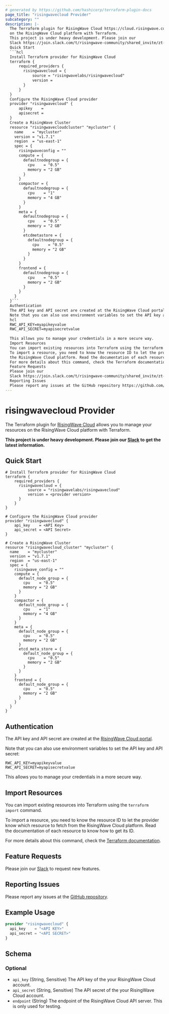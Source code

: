 ```yaml
---
# generated by https://github.com/hashicorp/terraform-plugin-docs
page_title: "risingwavecloud Provider"
subcategory: ""
description: |-
  The Terraform plugin for RisingWave Cloud https://cloud.risingwave.com/ allows you to manage your resources
  on the RisingWave Cloud platform with Terraform.
  This project is under heavy development. Please join our
  Slack https://join.slack.com/t/risingwave-community/shared_invite/zt-1jei7dk79-fguGadPI2KnhtWnnxBVGoA to get the latest information.
  Quick Start
  ```hcl
  Install Terraform provider for RisingWave Cloud
  terraform {
      required_providers {
        risingwavecloud = {
            source = "risingwavelabs/risingwavecloud"
            version =
        }
      }
  }
  Configure the RisingWave Cloud provider
  provider "risingwavecloud" {
      apikey    =
      apisecret =
  }
  Create a RisingWave Cluster
  resource "risingwavecloudcluster" "mycluster" {
    name    = "mycluster"
    version = "v1.7.1"
    region  = "us-east-1"
    spec = {
      risingwaveconfig = ""
      compute = {
        defaultnodegroup = {
          cpu    = "0.5"
          memory = "2 GB"
        }
      }
      compactor = {
        defaultnodegroup = {
          cpu    = "1"
          memory = "4 GB"
        }
      }
      meta = {
        defaultnodegroup = {
          cpu    = "0.5"
          memory = "2 GB"
        }
        etcdmetastore = {
          defaultnodegroup = {
            cpu    = "0.5"
            memory = "2 GB"
          }
        }
      }
      frontend = {
        defaultnodegroup = {
          cpu    = "0.5"
          memory = "2 GB"
        }
      }
    }
  }```
  Authentication
  The API key and API secret are created at the RisingWave Cloud portal https://cloud.risingwave.com/.
  Note that you can also use environment variables to set the API key and API secret:
  hcl
  RWC_API_KEY=myapikeyvalue
  RWC_API_SECRET=myapisecretvalue
  
  This allows you to manage your credentials in a more secure way.
  Import Resources
  You can import existing resources into Terraform using the terraform import command.
  To import a resource, you need to know the resource ID to let the provider know which resource to fetch from
  the RisingWave Cloud platform. Read the documentation of each resource to know how to get its ID.
  For more details about this command, check the Terraform documentation https://developer.hashicorp.com/terraform/cli/import.
  Feature Requests
  Please join our
  Slack https://join.slack.com/t/risingwave-community/shared_invite/zt-1jei7dk79-fguGadPI2KnhtWnnxBVGoA to request new features.
  Reporting Issues
  Please report any issues at the GitHub repository https://github.com/risingwavelabs/terraform-provider-risingwavecloud.
---
```


# risingwavecloud Provider

The Terraform plugin for [RisingWave Cloud](https://cloud.risingwave.com/) allows you to manage your resources 
on the RisingWave Cloud platform with Terraform.

**This project is under heavy development. Please join our 
[Slack](https://join.slack.com/t/risingwave-community/shared_invite/zt-1jei7dk79-fguGadPI2KnhtWnnxBVGoA) to get the latest information.**

## Quick Start

```hcl
# Install Terraform provider for RisingWave Cloud
terraform {
	required_providers {
	  risingwavecloud = {
		  source = "risingwavelabs/risingwavecloud"
		  version = <provider version>
	  }
	}
}

# Configure the RisingWave Cloud provider
provider "risingwavecloud" {
	api_key    = <API Key>
	api_secret = <API Secret>
}

# Create a RisingWave Cluster
resource "risingwavecloud_cluster" "mycluster" {
  name    = "mycluster"
  version = "v1.7.1"
  region  = "us-east-1"
  spec = {
    risingwave_config = ""
    compute = {
      default_node_group = {
        cpu    = "0.5"
        memory = "2 GB"
      }
    }
    compactor = {
      default_node_group = {
        cpu    = "1"
        memory = "4 GB"
      }
    }
    meta = {
      default_node_group = {
        cpu    = "0.5"
        memory = "2 GB"
      }
      etcd_meta_store = {
        default_node_group = {
          cpu    = "0.5"
          memory = "2 GB"
        }
      }
    }
    frontend = {
      default_node_group = {
        cpu    = "0.5"
        memory = "2 GB"
      }
    }
  }
}  
```


## Authentication
The API key and API secret are created at the [RisingWave Cloud portal](https://cloud.risingwave.com/).

Note that you can also use environment variables to set the API key and API secret:
```hcl
RWC_API_KEY=myapikeyvalue
RWC_API_SECRET=myapisecretvalue
```
This allows you to manage your credentials in a more secure way.


## Import Resources
You can import existing resources into Terraform using the `terraform import` command. 

To import a resource, you need to know the resource ID to let the provider know which resource to fetch from 
the RisingWave Cloud platform. Read the documentation of each resource to know how to get its ID.

For more details about this command, check the [Terraform documentation](https://developer.hashicorp.com/terraform/cli/import).


## Feature Requests
Please join our 
[Slack](https://join.slack.com/t/risingwave-community/shared_invite/zt-1jei7dk79-fguGadPI2KnhtWnnxBVGoA) to request new features.


## Reporting Issues
Please report any issues at the [GitHub repository](https://github.com/risingwavelabs/terraform-provider-risingwavecloud).

## Example Usage

```terraform
provider "risingwavecloud" {
  api_key    = "<API KEY>"
  api_secret = "<API SECRET>"
}
```

<!-- schema generated by tfplugindocs -->
## Schema

### Optional

- `api_key` (String, Sensitive) The API key of the your RisingWave Cloud account.
- `api_secret` (String, Sensitive) The API secret of the your RisingWave Cloud account.
- `endpoint` (String) The endpoint of the RisingWave Cloud API server. This is only used for testing.
